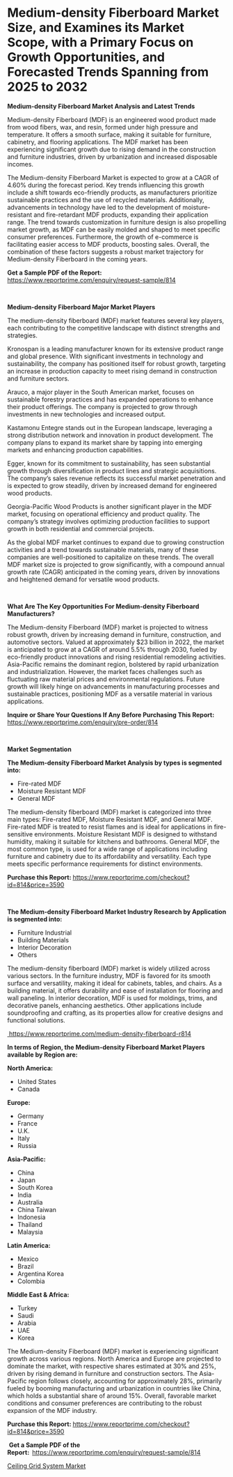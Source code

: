 <p><h1>Medium-density Fiberboard Market Size, and Examines its Market Scope, with a Primary Focus on Growth Opportunities, and Forecasted Trends Spanning from 2025 to 2032</h1></p><p><strong>Medium-density Fiberboard Market Analysis and Latest Trends</strong></p>
<p><p>Medium-density Fiberboard (MDF) is an engineered wood product made from wood fibers, wax, and resin, formed under high pressure and temperature. It offers a smooth surface, making it suitable for furniture, cabinetry, and flooring applications. The MDF market has been experiencing significant growth due to rising demand in the construction and furniture industries, driven by urbanization and increased disposable incomes.</p><p>The Medium-density Fiberboard Market is expected to grow at a CAGR of 4.60% during the forecast period. Key trends influencing this growth include a shift towards eco-friendly products, as manufacturers prioritize sustainable practices and the use of recycled materials. Additionally, advancements in technology have led to the development of moisture-resistant and fire-retardant MDF products, expanding their application range. The trend towards customization in furniture design is also propelling market growth, as MDF can be easily molded and shaped to meet specific consumer preferences. Furthermore, the growth of e-commerce is facilitating easier access to MDF products, boosting sales. Overall, the combination of these factors suggests a robust market trajectory for Medium-density Fiberboard in the coming years.</p></p>
<p><strong>Get a Sample PDF of the Report:&nbsp;</strong> <a href="https://www.reportprime.com/enquiry/request-sample/814?utm_campaign=3227&utm_medium=2&utm_source=Github&utm_content=ia&utm_term=18032025&utm_id=medium-density-fiberboard">https://www.reportprime.com/enquiry/request-sample/814</a></p>
<p>&nbsp;</p>
<p><strong>Medium-density Fiberboard Major Market Players</strong></p>
<p><p>The medium-density fiberboard (MDF) market features several key players, each contributing to the competitive landscape with distinct strengths and strategies. </p><p>Kronospan is a leading manufacturer known for its extensive product range and global presence. With significant investments in technology and sustainability, the company has positioned itself for robust growth, targeting an increase in production capacity to meet rising demand in construction and furniture sectors.</p><p>Arauco, a major player in the South American market, focuses on sustainable forestry practices and has expanded operations to enhance their product offerings. The company is projected to grow through investments in new technologies and increased output.</p><p>Kastamonu Entegre stands out in the European landscape, leveraging a strong distribution network and innovation in product development. The company plans to expand its market share by tapping into emerging markets and enhancing production capabilities.</p><p>Egger, known for its commitment to sustainability, has seen substantial growth through diversification in product lines and strategic acquisitions. The company’s sales revenue reflects its successful market penetration and is expected to grow steadily, driven by increased demand for engineered wood products.</p><p>Georgia-Pacific Wood Products is another significant player in the MDF market, focusing on operational efficiency and product quality. The company’s strategy involves optimizing production facilities to support growth in both residential and commercial projects.</p><p>As the global MDF market continues to expand due to growing construction activities and a trend towards sustainable materials, many of these companies are well-positioned to capitalize on these trends. The overall MDF market size is projected to grow significantly, with a compound annual growth rate (CAGR) anticipated in the coming years, driven by innovations and heightened demand for versatile wood products.</p></p>
<p>&nbsp;</p>
<p><strong>What Are The Key Opportunities For Medium-density Fiberboard Manufacturers?</strong></p>
<p><p>The Medium-density Fiberboard (MDF) market is projected to witness robust growth, driven by increasing demand in furniture, construction, and automotive sectors. Valued at approximately $23 billion in 2022, the market is anticipated to grow at a CAGR of around 5.5% through 2030, fueled by eco-friendly product innovations and rising residential remodeling activities. Asia-Pacific remains the dominant region, bolstered by rapid urbanization and industrialization. However, the market faces challenges such as fluctuating raw material prices and environmental regulations. Future growth will likely hinge on advancements in manufacturing processes and sustainable practices, positioning MDF as a versatile material in various applications.</p></p>
<p><strong>Inquire or Share Your Questions If Any Before Purchasing This Report:</strong> <a href="https://www.reportprime.com/enquiry/pre-order/814?utm_campaign=3227&utm_medium=2&utm_source=Github&utm_content=ia&utm_term=18032025&utm_id=medium-density-fiberboard">https://www.reportprime.com/enquiry/pre-order/814</a></p>
<p>&nbsp;</p>
<p><strong>Market Segmentation</strong></p>
<p><strong>The Medium-density Fiberboard Market Analysis by types is segmented into:</strong></p>
<p><ul><li>Fire-rated MDF</li><li>Moisture Resistant MDF</li><li>General MDF</li></ul></p>
<p><p>The medium-density fiberboard (MDF) market is categorized into three main types: Fire-rated MDF, Moisture Resistant MDF, and General MDF. Fire-rated MDF is treated to resist flames and is ideal for applications in fire-sensitive environments. Moisture Resistant MDF is designed to withstand humidity, making it suitable for kitchens and bathrooms. General MDF, the most common type, is used for a wide range of applications including furniture and cabinetry due to its affordability and versatility. Each type meets specific performance requirements for distinct environments.</p></p>
<p><strong>Purchase this Report:&nbsp;</strong><a href="https://www.reportprime.com/checkout?id=814&price=3590&utm_campaign=3227&utm_medium=2&utm_source=Github&utm_content=ia&utm_term=18032025&utm_id=medium-density-fiberboard">https://www.reportprime.com/checkout?id=814&price=3590</a></p>
<p>&nbsp;</p>
<p><strong>The Medium-density Fiberboard Market Industry Research by Application is segmented into:</strong></p>
<p><ul><li>Furniture Industrial</li><li>Building Materials</li><li>Interior Decoration</li><li>Others</li></ul></p>
<p><p>The medium-density fiberboard (MDF) market is widely utilized across various sectors. In the furniture industry, MDF is favored for its smooth surface and versatility, making it ideal for cabinets, tables, and chairs. As a building material, it offers durability and ease of installation for flooring and wall paneling. In interior decoration, MDF is used for moldings, trims, and decorative panels, enhancing aesthetics. Other applications include soundproofing and crafting, as its properties allow for creative designs and functional solutions.</p></p>
<p><a href="https://www.reportprime.com/medium-density-fiberboard-r814?utm_campaign=3227&utm_medium=2&utm_source=Github&utm_content=ia&utm_term=18032025&utm_id=medium-density-fiberboard">&nbsp;https://www.reportprime.com/medium-density-fiberboard-r814</a></p>
<p><strong>In terms of Region, the Medium-density Fiberboard Market Players available by Region are:</strong></p>
<p>
    <p> <strong> North America: </strong>
        <ul>
            <li>United States</li>
            <li>Canada</li>
        </ul>
        </p> 
    <p> <strong> Europe: </strong>
        <ul>
            <li>Germany</li>
            <li>France</li>
            <li>U.K.</li>
            <li>Italy</li>
            <li>Russia</li>
        </ul>
        </p> 
    <p> <strong> Asia-Pacific: </strong>
        <ul>
            <li>China</li>
            <li>Japan</li>
            <li>South Korea</li>
            <li>India</li>
            <li>Australia</li>
            <li>China Taiwan</li>
            <li>Indonesia</li>
            <li>Thailand</li>
            <li>Malaysia</li>
        </ul>
        </p> 
    <p> <strong> Latin America: </strong>
        <ul>
            <li>Mexico</li>
            <li>Brazil</li>
            <li>Argentina Korea</li>
            <li>Colombia</li>
        </ul>
        </p> 
    <p> <strong> Middle East & Africa: </strong>
        <ul>
            <li>Turkey</li>
            <li>Saudi</li>
            <li>Arabia</li>
            <li>UAE</li>
            <li>Korea</li>
        </ul>
    </p>
    </p>
<p><p>The Medium-density Fiberboard (MDF) market is experiencing significant growth across various regions. North America and Europe are projected to dominate the market, with respective shares estimated at 30% and 25%, driven by rising demand in furniture and construction sectors. The Asia-Pacific region follows closely, accounting for approximately 28%, primarily fueled by booming manufacturing and urbanization in countries like China, which holds a substantial share of around 15%. Overall, favorable market conditions and consumer preferences are contributing to the robust expansion of the MDF industry.</p></p>
<p><strong>Purchase this Report: </strong><a href="https://www.reportprime.com/checkout?id=814&price=3590&utm_campaign=3227&utm_medium=2&utm_source=Github&utm_content=ia&utm_term=18032025&utm_id=medium-density-fiberboard">https://www.reportprime.com/checkout?id=814&price=3590</a></p>
<p>&nbsp;<strong>Get a Sample PDF of the Report:&nbsp;&nbsp;</strong><a href="https://www.reportprime.com/enquiry/request-sample/814?utm_campaign=3227&utm_medium=2&utm_source=Github&utm_content=ia&utm_term=18032025&utm_id=medium-density-fiberboard">https://www.reportprime.com/enquiry/request-sample/814</a></p>
<p><strong></strong></p>
<p><p><a href="https://github.com/awalinfucci/Market-Research-Report-List-1/blob/main/ceiling-grid-system-market.md?utm_campaign=3227&utm_medium=2&utm_source=Github&utm_content=ia&utm_term=18032025&utm_id=medium-density-fiberboard">Ceiling Grid System Market</a></p></p>